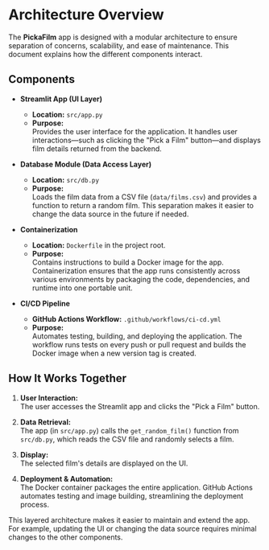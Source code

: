 # Architecture Overview

The **PickaFilm** app is designed with a modular architecture to ensure separation of concerns, scalability, and ease of maintenance. This document explains how the different components interact.

## Components

- **Streamlit App (UI Layer)**

  - **Location:** `src/app.py`
  - **Purpose:**  
    Provides the user interface for the application. It handles user interactions—such as clicking the "Pick a Film" button—and displays film details returned from the backend.

- **Database Module (Data Access Layer)**

  - **Location:** `src/db.py`
  - **Purpose:**  
    Loads the film data from a CSV file (`data/films.csv`) and provides a function to return a random film. This separation makes it easier to change the data source in the future if needed.

- **Containerization**

  - **Location:** `Dockerfile` in the project root.
  - **Purpose:**  
    Contains instructions to build a Docker image for the app. Containerization ensures that the app runs consistently across various environments by packaging the code, dependencies, and runtime into one portable unit.

- **CI/CD Pipeline**
  - **GitHub Actions Workflow:** `.github/workflows/ci-cd.yml`
  - **Purpose:**  
    Automates testing, building, and deploying the application. The workflow runs tests on every push or pull request and builds the Docker image when a new version tag is created.

## How It Works Together

1. **User Interaction:**  
   The user accesses the Streamlit app and clicks the "Pick a Film" button.

2. **Data Retrieval:**  
   The app (in `src/app.py`) calls the `get_random_film()` function from `src/db.py`, which reads the CSV file and randomly selects a film.

3. **Display:**  
   The selected film's details are displayed on the UI.

4. **Deployment & Automation:**  
   The Docker container packages the entire application. GitHub Actions automates testing and image building, streamlining the deployment process.

This layered architecture makes it easier to maintain and extend the app. For example, updating the UI or changing the data source requires minimal changes to the other components.
